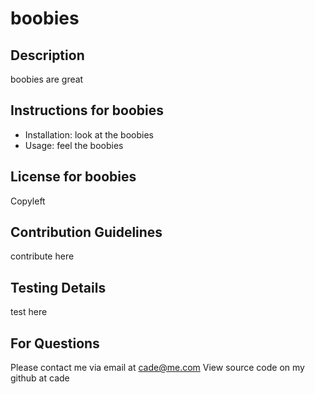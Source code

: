 # boobies
## Description
boobies are great
    
## Instructions for boobies
* Installation: look at the boobies
* Usage: feel the boobies

## License for boobies
Copyleft

## Contribution Guidelines
contribute here

## Testing Details
test here

## For Questions
Please contact me via email at cade@me.com
View source code on my github at cade
